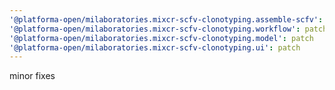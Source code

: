 ```yaml
---
'@platforma-open/milaboratories.mixcr-scfv-clonotyping.assemble-scfv': patch
'@platforma-open/milaboratories.mixcr-scfv-clonotyping.workflow': patch
'@platforma-open/milaboratories.mixcr-scfv-clonotyping.model': patch
'@platforma-open/milaboratories.mixcr-scfv-clonotyping.ui': patch
---
```


minor fixes
